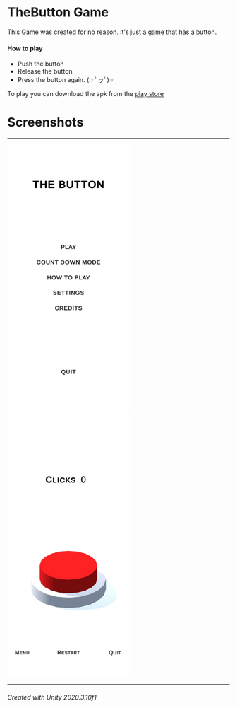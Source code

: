 # TheButton Game

This Game was created for no reason. it's just a game that has a button.

#### How to play
 - Push the button
 - Release the button
 - Press the button again. (☞ﾟヮﾟ)☞

To play you can download the apk from the [play store](https://play.google.com/store/apps/details?id=com.Johan.TheButton "The Button")
# Screenshots
---

<p>
 <img src="/ScreenShots/MainMenuScreen.PNG" width="277" height="600"> 
 <img src="/ScreenShots/GameplayScreen.PNG" width="277" height="600">
</p>

---

###### Created with Unity 2020.3.10f1
